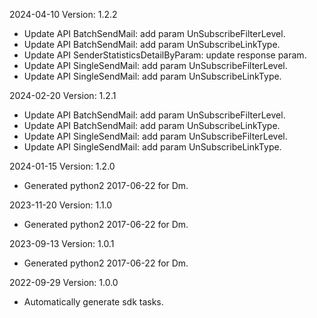 2024-04-10 Version: 1.2.2
- Update API BatchSendMail: add param UnSubscribeFilterLevel.
- Update API BatchSendMail: add param UnSubscribeLinkType.
- Update API SenderStatisticsDetailByParam: update response param.
- Update API SingleSendMail: add param UnSubscribeFilterLevel.
- Update API SingleSendMail: add param UnSubscribeLinkType.


2024-02-20 Version: 1.2.1
- Update API BatchSendMail: add param UnSubscribeFilterLevel.
- Update API BatchSendMail: add param UnSubscribeLinkType.
- Update API SingleSendMail: add param UnSubscribeFilterLevel.
- Update API SingleSendMail: add param UnSubscribeLinkType.


2024-01-15 Version: 1.2.0
- Generated python2 2017-06-22 for Dm.

2023-11-20 Version: 1.1.0
- Generated python2 2017-06-22 for Dm.

2023-09-13 Version: 1.0.1
- Generated python2 2017-06-22 for Dm.

2022-09-29 Version: 1.0.0
- Automatically generate sdk tasks.

